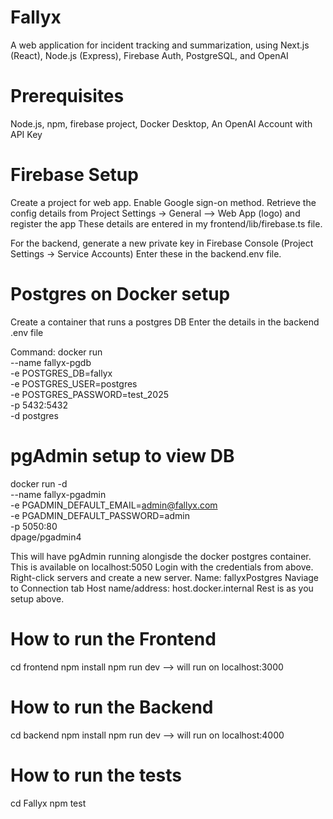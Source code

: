 # Fallyx
A web application for incident tracking and summarization, using Next.js (React), Node.js (Express), Firebase Auth, PostgreSQL, and OpenAI

# Prerequisites
Node.js, npm, firebase project, Docker Desktop, An OpenAI Account with API Key

# Firebase Setup
Create a project for web app.
Enable Google sign-on method. 
Retrieve the config details from Project Settings -> General --> Web App (logo) and register the app
These details are entered in my frontend/lib/firebase.ts file.

For the backend, generate a new private key in Firebase Console (Project Settings -> Service Accounts)
Enter these in the backend.env file.

# Postgres on Docker setup
Create a container that runs a postgres DB
Enter the details in the backend .env file

Command:
docker run \
  --name fallyx-pgdb \
  -e POSTGRES_DB=fallyx \
  -e POSTGRES_USER=postgres \
  -e POSTGRES_PASSWORD=test_2025 \
  -p 5432:5432 \
  -d postgres

# pgAdmin setup to view DB
docker run -d \
  --name fallyx-pgadmin \
  -e PGADMIN_DEFAULT_EMAIL=admin@fallyx.com \
  -e PGADMIN_DEFAULT_PASSWORD=admin \
  -p 5050:80 \
  dpage/pgadmin4

This will have pgAdmin running alongisde the docker postgres container.
This is available on localhost:5050
Login with the credentials from above.
Right-click servers and create a new server.
Name: fallyxPostgres
Naviage to Connection tab
Host name/address: host.docker.internal
Rest is as you setup above.

# How to run the Frontend
cd frontend
npm install
npm run dev
--> will run on localhost:3000

# How to run the Backend
cd backend
npm install
npm run dev
--> will run on localhost:4000

# How to run the tests
cd Fallyx 
npm test